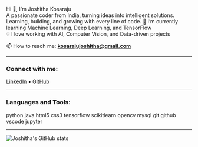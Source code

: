 Hi 👋, I'm Joshitha Kosaraju  
A passionate coder from India, turning ideas into intelligent solutions.
Learning, building, and growing with every line of code.
🌱 I’m currently learning Machine Learning, Deep Learning, and TensorFlow  
💡 I love working with AI, Computer Vision, and Data-driven projects  


📫 How to reach me: **kosarajujoshitha@gmail.com**

---

### Connect with me:
[LinkedIn](https://www.linkedin.com/in/joshitha-kosaraju/) • [GitHub](https://github.com/KosarajuJoshitha)

---

### Languages and Tools:
python java html5 css3 tensorflow scikitlearn opencv mysql git github vscode jupyter  

---
![Joshitha's GitHub stats](https://github-readme-stats.vercel.app/api?username=KosarajuJoshitha&show_icons=true&theme=tokyonight)

